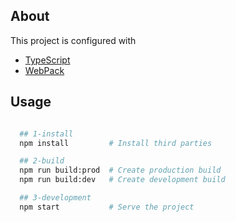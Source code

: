 ## About

This project is configured with
  - [TypeScript](https://www.typescriptlang.org/)
  - [WebPack](https://webpack.js.org/)

## Usage

```bash

  ## 1-install
  npm install         # Install third parties

  ## 2-build
  npm run build:prod  # Create production build
  npm run build:dev   # Create development build

  ## 3-development
  npm start           # Serve the project

```
